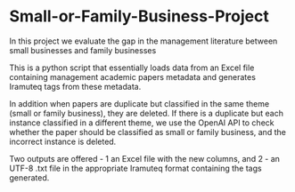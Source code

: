 # Small-or-Family-Business-Project
In this project we evaluate the gap in the management literature between small businesses and family businesses

This is a python script that essentially loads data from an Excel file containing management academic papers metadata and generates Iramuteq tags from these metadata.

In addition when papers are duplicate but classified in the same theme (small or family business), they are deleted. If there is a duplicate but each instance classified in a different theme, we use the OpenAI API to check whether the paper should be classified as small or family business, and the incorrect instance is deleted.

Two outputs are offered - 1 an Excel file with the new columns, and 2 - an UTF-8 .txt file in the appropriate Iramuteq format containing the tags generated.
